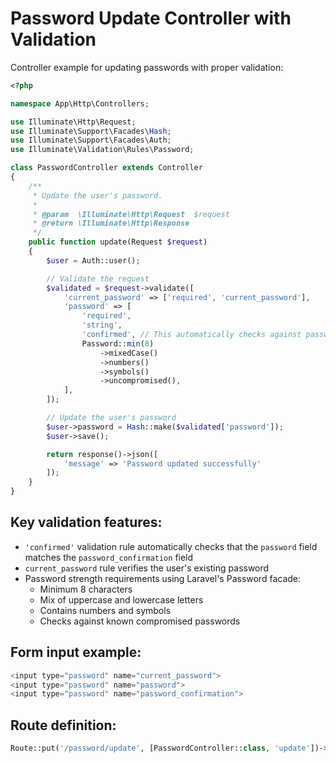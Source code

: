 # Password Update Controller with Validation

Controller example for updating passwords with proper validation:

```php
<?php

namespace App\Http\Controllers;

use Illuminate\Http\Request;
use Illuminate\Support\Facades\Hash;
use Illuminate\Support\Facades\Auth;
use Illuminate\Validation\Rules\Password;

class PasswordController extends Controller
{
    /**
     * Update the user's password.
     *
     * @param  \Illuminate\Http\Request  $request
     * @return \Illuminate\Http\Response
     */
    public function update(Request $request)
    {
        $user = Auth::user();

        // Validate the request
        $validated = $request->validate([
            'current_password' => ['required', 'current_password'],
            'password' => [
                'required',
                'string',
                'confirmed', // This automatically checks against password_confirmation field
                Password::min(8)
                    ->mixedCase()
                    ->numbers()
                    ->symbols()
                    ->uncompromised(),
            ],
        ]);

        // Update the user's password
        $user->password = Hash::make($validated['password']);
        $user->save();

        return response()->json([
            'message' => 'Password updated successfully'
        ]);
    }
}
```

## Key validation features:
- `'confirmed'` validation rule automatically checks that the `password` field matches the `password_confirmation` field
- `current_password` rule verifies the user's existing password
- Password strength requirements using Laravel's Password facade:
    - Minimum 8 characters
    - Mix of uppercase and lowercase letters
    - Contains numbers and symbols
    - Checks against known compromised passwords

## Form input example:

```php
<input type="password" name="current_password">
<input type="password" name="password">
<input type="password" name="password_confirmation">
```

## Route definition:
```php
Route::put('/password/update', [PasswordController::class, 'update'])->middleware('auth');
```
